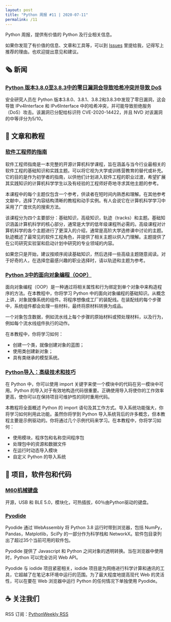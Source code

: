 ```yaml
---
layout: post
title: "Python 周报 #11 | 2020-07-11"
permalink: /11
---
```


Python 周报，提供有价值的 Python 及行业相关信息。

如果你发现了有价值的信息、文章和工具等，可以到 [Issues](https://github.com/qiwihui/PythonWeekly/issues) 里提给我，记得写上推荐的理由。也欢迎提出意见和建议。

## :newspaper_roll: 新闻

### [Python 版本3.8.0至3.8.3中的零日漏洞会导致哈希冲突并导致 DoS](https://androidrookies.com/zero-day-vulnerability-in-python-versions-3-8-0-to-3-8-3-causes-hash-collisions-and-lead-to-dos/)

安全研究人员在 Python 版本3.8.0、3.8.1、3.8.2和3.8.3中发现了零日漏洞，这会导致 IPv4Interface 和 IPv6Interface 中的哈希冲突，并可能导致拒绝服务（DoS）攻击。该漏洞已分配给标识符 CVE-2020-14422，并且 NVD 对该漏洞的中等评分为5/10。

## :pencil: 文章和教程

### [软件工程师的指南](https://github.com/vicoyeh/pointers-for-software-engineers)

软件工程师指南是一本完整的开源计算机科学课程，旨在涵盖与当今行业最相关的软件工程的基础知识和实践主题。可以将它视为大学或训练营教育的替代或补充。它的目的是作为初学者的指南，以供他们计划进入软件工程的职业过渡，希望扩展其实践知识的计算机科学学生以及有经验的工程师好奇地寻求其他主题的参考。

本课程中的每个主题仅包含一个参考，供读者在短时间内熟悉和理解。在其他参考文献中，选择了内容结构清晰的教程和动手实例。有人会说它在计算机科学学习中采用了广度优先的搜索方法。

该课程分为四个主要部分：基础知识，高级知识，轨迹（tracks）和主题。基础知识涵盖计算机科学的核心部分，通常是大学的低年级课程所必需的。高级课程对计算机科学的各个主题进行了更深入的介绍，通常是高阶大学选修课中讨论的主题。轨迹概述了最常见的软件工程角色，并提供了相关主题以供入门理解。主题提供了在公司研究实验室和启动计划中研究的专业领域的内容。

如果您只是开始，建议按顺序阅读基础知识，然后选择一些高级主题随意阅读。对于好奇的人，在选择您最感兴趣的职业选择时，请以轨迹和主题为参考。

### [Python 3中的面向对象编程（OOP）](https://realpython.com/python3-object-oriented-programming/)

面向对象编程（OOP）是一种通过将相关属性和行为绑定到单个对象中来构造程序的方法。在本教程中，你将学习 Python 中的面向对象编程的基础知识。从概念上讲，对象就像系统的组件。将程序想像成工厂的装配线。在装配线的每个步骤中，系统组件都会处理一些材料，最终将原材料转换为成品。

一个对象包含数据，例如流水线上每个步骤的原始材料或预处理材料，以及行为，例如每个流水线组件执行的动作。

在本教程中，你将学习如何：

- 创建一个类，就像创建对象的蓝图；
- 使用类创建新对象；
- 具有类继承的模型系统。

### [Python导入：高级技术和技巧](https://realpython.com/python-import/)

在 Python 中，你可以使用 import 关键字来使一个模块中的代码在另一模块中可用。Python 的导入对于有效地构造代码很重要。正确使用导入将使你的工作效率更高，使你可以在保持项目可维护性的同时重用代码。

本教程将全面概述 Python 的 import 语句及其工作方式。导入系统功能强大，你将学习如何利用此功能。虽然你将学到 Python 导入系统背后的许多概念，但本教程主要是示例驱动的。你将通过几个示例代码来学习。在本教程中，你将学习如何：

- 使用模块，程序包和名称空间程序包
- 处理包中的资源和数据文件
- 在运行时动态导入模块
- 自定义 Python 的导入系统

## :office: 项目，软件包和代码

### [M60机械键盘](https://makerdiary.com/pages/m60-mechanical-keyboard)

开源，USB 和 BLE 5.0，模块化，可热插拔，60％由Python驱动的键盘。

### [Pyodide](https://github.com/iodide-project/pyodide)

Pyodide 通过 WebAssembly 将 Python 3.8 运行时带到浏览器，包括 NumPy，Pandas，Matplotlib，SciPy 的一部分作为科学栈和 NetworkX。软件包目录列出了超过35个当前可用的软件包。

Pyodide 提供了 Javascript 和 Python 之间对象的透明转换。当在浏览器中使用时，Python 可以完全访问 Web API。

Pyodide 与 iodide 项目紧密相关，iodide 项目是为网络进行科学计算和通讯的工具，它超越了在笔记本环境中运行的范围。为了最大程度地提高现代 Web 的灵活性，可以在要在 Web 浏览器中运行 Python 的任何情况下单独使用 Pyodide。

<!-- ## :books: 书籍

不错的书的推荐。

## :tv: 音视频

不错的音频和视频推荐，包含播客等。 -->

## :coffee: 关注我们

RSS 订阅：[PythonWeekly RSS](https://pyweekly.qiwihui.com/feed.xml)
